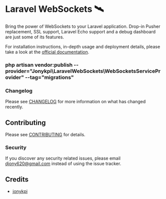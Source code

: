# Laravel WebSockets  🛰


Bring the power of WebSockets to your Laravel application. Drop-in Pusher replacement, SSL support, Laravel Echo support and a debug dashboard are just some of its features.


For installation instructions, in-depth usage and deployment details, please take a look at the [official documentation](https://docs.beyondco.de/laravel-websockets/).

### php artisan vendor:publish --provider="Jonykpi\LaravelWebSockets\WebSocketsServiceProvider" --tag="migrations"

### Changelog

Please see [CHANGELOG](CHANGELOG.md) for more information on what has changed recently.

## Contributing

Please see [CONTRIBUTING](CONTRIBUTING.md) for details.

### Security

If you discover any security related issues, please email djony620@gmail.com instead of using the issue tracker.

## Credits

- [jonykpi](https://github.com/jonykpi)
